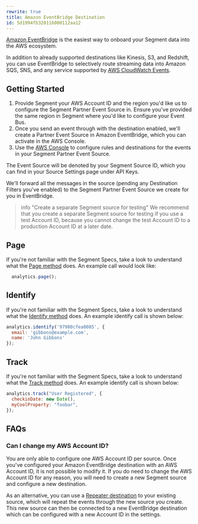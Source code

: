 ```yaml
---
rewrite: true
title: Amazon EventBridge Destination
id: 5d1994fb320116000112aa12
---
```

[Amazon EventBridge](https://aws.amazon.com/eventbridge/) is the easiest way to onboard your Segment data into the AWS ecosystem.

In addition to already supported destinations like Kinesis, S3, and Redshift, you can use EventBridge to selectively route streaming data into Amazon SQS, SNS, and any service supported by [AWS CloudWatch Events](https://docs.aws.amazon.com/AmazonCloudWatch/latest/events/WhatIsCloudWatchEvents.html).


## Getting Started



  1. Provide Segment your AWS Account ID and the region you'd like us to configure the Segment Partner Event Source in. Ensure you've provided the same region in Segment where you'd like to configure your Event Bus.
  2. Once you send an event through with the destination enabled, we'll create a Partner Event Source in Amazon EventBridge, which you can activate in the AWS Console.
  3. Use the [AWS Console](http://console.aws.amazon.com/events/) to configure rules and destinations for the events in your Segment Partner Event Source.

The Event Source will be denoted by your Segment Source ID, which you can find in your Source Settings page under API Keys.

We'll forward all the messages in the source (pending any Destination Filters you've enabled) to the Segment Partner Event Source we create for you in EventBridge.

> info "Create a separate Segment source for testing"
> We recommend that you create a separate Segment source for testing if you use a test Account ID, because you cannot change the test Account ID to a production Account ID at a later date. 

## Page
If you're not familiar with the Segment Specs, take a look to understand what the [Page method](/docs/connections/spec/page/) does. An example call would look like:
```javascript
  analytics.page();
```

## Identify
If you're not familiar with the Segment Specs, take a look to understand what the [Identify method](/docs/connections/spec/identify/) does. An example identify call is shown below:
```javascript
analytics.identify('97980cfea0085', {
  email: 'gibbons@example.com',
  name: 'John Gibbons'
});
```

## Track
If you're not familiar with the Segment Specs, take a look to understand what the [Track method](/docs/connections/spec/track/) does. An example identify call is shown below:

```javascript
analytics.track("User Registered", {
  checkinDate: new Date(),
  myCoolProperty: "foobar",
});
```

## FAQs

### Can I change my AWS Account ID?
You are only able to configure one AWS Account ID per source. Once you've configured your Amazon EventBridge destination with an AWS Account ID, it is not possible to modify it. If you do need to change the AWS Account ID for any reason, you will need to create a new Segment source and configure a new destination.

As an alternative, you can use a [Repeater destination](https://segment-docs.netlify.app/docs/connections/destinations/catalog/repeater/) to your existing source, which will repeat the events through the new source you create. This new source can then be connected to a new EventBridge destination which can be configured with a new Account ID in the settings. 
